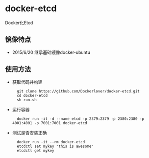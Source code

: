 # docker-etcd
Docker化Etcd

## 镜像特点

- 2015/6/20 继承基础镜像docker-ubuntu

## 使用方法

- 获取代码并构建

        git clone https://github.com/Dockerlover/docker-etcd.git
        cd docker-etcd
        sh run.sh

- 运行容器

        docker run -it -d --name etcd -p 2379:2379 -p 2380:2380 -p 4001:4001 -p 7001:7001 docker-etcd

- 测试是否安装正确

        docker run -it --rm docker-etcd
        etcdctl set mykey "this is awesome"
        etcdctl get mykey
